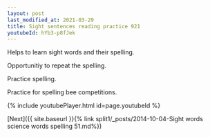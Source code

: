 ```yaml
---
layout: post
last_modified_at: 2021-03-29
title: Sight sentences reading practice 921
youtubeId: hYb3-p8fJek
---
```

 
 
Helps to learn sight words and their spelling.

Opportunitiy to repeat the spelling. 

Practice spelling. 
 
Practice for spelling bee competitions. 
 
{% include youtubePlayer.html id=page.youtubeId %}
 
 

[Next]({{ site.baseurl }}{% link  split1/_posts/2014-10-04-Sight words science words spelling 51.md%})
 

